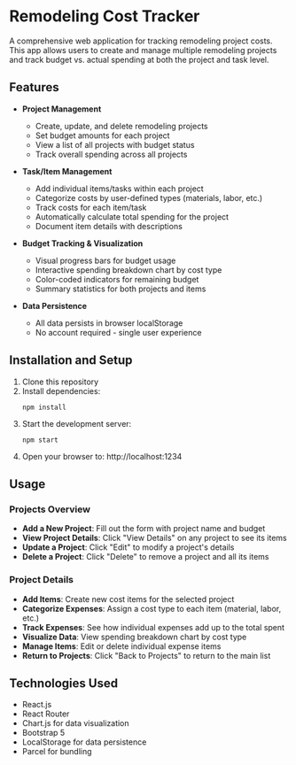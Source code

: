 # Remodeling Cost Tracker

A comprehensive web application for tracking remodeling project costs. This app allows users to create and manage multiple remodeling projects and track budget vs. actual spending at both the project and task level.

## Features

- **Project Management**
  - Create, update, and delete remodeling projects
  - Set budget amounts for each project
  - View a list of all projects with budget status
  - Track overall spending across all projects

- **Task/Item Management**
  - Add individual items/tasks within each project
  - Categorize costs by user-defined types (materials, labor, etc.)
  - Track costs for each item/task 
  - Automatically calculate total spending for the project
  - Document item details with descriptions

- **Budget Tracking & Visualization**
  - Visual progress bars for budget usage
  - Interactive spending breakdown chart by cost type
  - Color-coded indicators for remaining budget
  - Summary statistics for both projects and items

- **Data Persistence**
  - All data persists in browser localStorage
  - No account required - single user experience

## Installation and Setup

1. Clone this repository
2. Install dependencies:
   ```
   npm install
   ```
3. Start the development server:
   ```
   npm start
   ```
4. Open your browser to: http://localhost:1234

## Usage

### Projects Overview
- **Add a New Project**: Fill out the form with project name and budget
- **View Project Details**: Click "View Details" on any project to see its items
- **Update a Project**: Click "Edit" to modify a project's details
- **Delete a Project**: Click "Delete" to remove a project and all its items

### Project Details
- **Add Items**: Create new cost items for the selected project
- **Categorize Expenses**: Assign a cost type to each item (material, labor, etc.)
- **Track Expenses**: See how individual expenses add up to the total spent
- **Visualize Data**: View spending breakdown chart by cost type
- **Manage Items**: Edit or delete individual expense items
- **Return to Projects**: Click "Back to Projects" to return to the main list

## Technologies Used

- React.js
- React Router
- Chart.js for data visualization
- Bootstrap 5
- LocalStorage for data persistence
- Parcel for bundling 